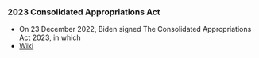 ### 2023 Consolidated Appropriations Act
- On 23 December 2022, Biden signed The Consolidated Appropriations Act 2023, in which
- [Wiki](https://en.wikipedia.org/wiki/Consolidated_Appropriations_Act,_2023)